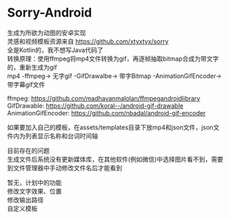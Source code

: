 # Sorry-Android
生成为所欲为动图的安卓实现   
灵感和视频模板资源来自 https://github.com/xtyxtyx/sorry   
全是Kotlin的，我不想写Java代码了   
转换原理：使用ffmpeg将mp4文件转换为gif，再逐帧抽取bitmap合成为带文字的，重新生成为gif   
mp4 -ffmpeg-> 无字gif -GifDrawalbe-> 带字Bitmap -AnimationGifEncoder-> 带字幕gif文件   
   
ffmpeg: https://github.com/madhavanmalolan/ffmpegandroidlibrary   
GifDrawable: https://github.com/koral--/android-gif-drawable   
AnimationGifEncoder: https://github.com/nbadal/android-gif-encoder   
   
如果要加入自己的模板，在assets/templates目录下放mp4和json文件，json文件内为列表显示名称和台词时间轴
   
目前存在的问题   
生成文件后系统没有更新媒体库，在其他软件(例如微信)中选择图片看不到，需要到文件管理器中手动修改文件名后才能看到   
   
暂无，计划中的功能   
修改文字效果、位置   
修改输出路径   
自定义模板   
